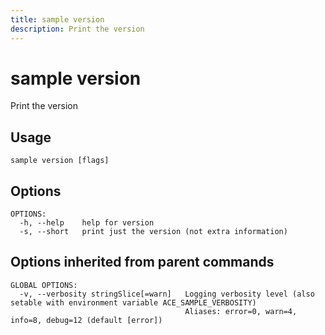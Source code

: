 ```yaml
---
title: sample version
description: Print the version
---
```


<!--
This documentation is auto generated by a script.
Please do not edit this file directly.
-->

<!-- markdownlint-disable-next-line single-title -->
# sample version

Print the version

## Usage

```plaintext
sample version [flags]
```

## Options

```plaintext
OPTIONS:
  -h, --help    help for version
  -s, --short   print just the version (not extra information)
```

## Options inherited from parent commands

```plaintext
GLOBAL OPTIONS:
  -v, --verbosity stringSlice[=warn]   Logging verbosity level (also setable with environment variable ACE_SAMPLE_VERBOSITY)
                                       Aliases: error=0, warn=4, info=8, debug=12 (default [error])
```
